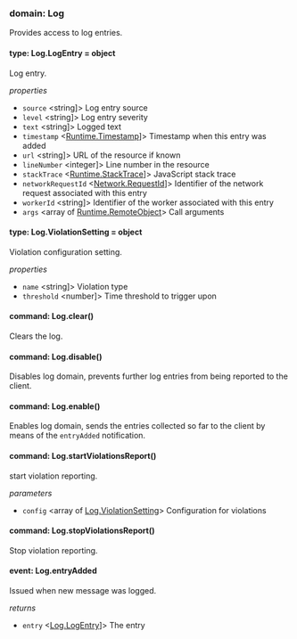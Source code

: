 
### domain: Log

Provides access to log entries.

#### type: Log.LogEntry = object

Log entry.

*properties*
  - `source` <string]> Log entry source
  - `level` <string]> Log entry severity
  - `text` <string]> Logged text
  - `timestamp` <[Runtime.Timestamp]]> Timestamp when this entry was added
  - `url` <string]> URL of the resource if known
  - `lineNumber` <integer]> Line number in the resource
  - `stackTrace` <[Runtime.StackTrace]]> JavaScript stack trace
  - `networkRequestId` <[Network.RequestId]]> Identifier of the network request associated with this entry
  - `workerId` <string]> Identifier of the worker associated with this entry
  - `args` <array of [Runtime.RemoteObject]> Call arguments

#### type: Log.ViolationSetting = object

Violation configuration setting.

*properties*
  - `name` <string]> Violation type
  - `threshold` <number]> Time threshold to trigger upon

#### command: Log.clear()

Clears the log.

#### command: Log.disable()

Disables log domain, prevents further log entries from being reported to the client.

#### command: Log.enable()

Enables log domain, sends the entries collected so far to the client by means of the
`entryAdded` notification.

#### command: Log.startViolationsReport()

start violation reporting.

*parameters*
- `config` <array of [Log.ViolationSetting]> Configuration for violations

#### command: Log.stopViolationsReport()

Stop violation reporting.

#### event: Log.entryAdded

Issued when new message was logged.

*returns*
- `entry` <[Log.LogEntry]]> The entry

[Runtime.Timestamp]: log.md#runtimetimestamp
[Runtime.StackTrace]: log.md#runtimestacktrace
[Network.RequestId]: log.md#networkrequestid
[Runtime.RemoteObject]: log.md#runtimeremoteobject
[Log.ViolationSetting]: log.md#logviolationsetting
[Log.LogEntry]: log.md#loglogentry